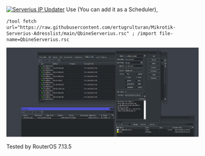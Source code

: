 [![Serverius IP Updater](https://github.com/ertugrulturan/Mikrotik-Serverius-Adresslist/actions/workflows/main.yml/badge.svg?branch=main)](https://github.com/ertugrulturan/Mikrotik-Serverius-Adresslist/actions/workflows/main.yml)
Use (You can add it as a Scheduler),
```
/tool fetch url="https://raw.githubusercontent.com/ertugrulturan/Mikrotik-Serverius-Adresslist/main/QbineServerius.rsc" ; /import file-name=QbineServerius.rsc
```
![mikrotik-Serverius](screenshot/Serverius-mikrotik.png)

Tested by RouterOS 7.13.5
